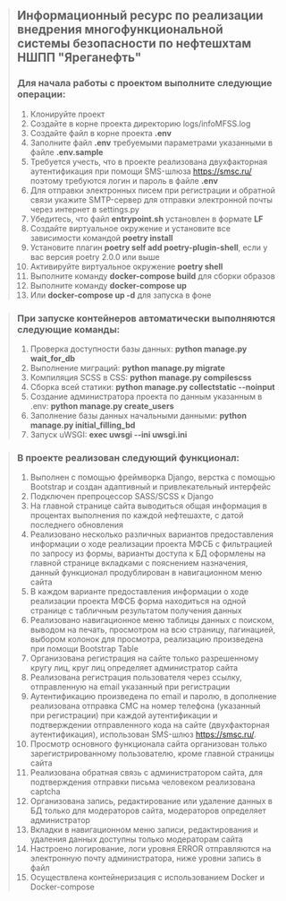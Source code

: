 >## Информационный ресурс по реализации внедрения  многофункциональной системы безопасности по нефтешхтам НШПП "Яреганефть"
> 
> ### Для начала работы с проектом выполните следующие операции:
> 1. Клонируйте проект
> 2. Создайте в корне проекта директорию logs/infoMFSS.log
> 3. Создайте файл в корне проекта **.env**
> 4. Заполните файл **.env** требуемыми параметрами указанными в файле **.env.sample**
> 5. Требуется учесть, что в проекте реализована двухфакторная аутентификация при помощи SMS-шлюза https://smsc.ru/ 
   поэтому требуются логин и пароль в файле **.env**
> 6. Для отправки электронных писем при регистрации и обратной связи укажите SMTP-сервер для отправки электронной 
почты через интернет в settings.py
> 7. Убедитесь, что файл **entrypoint.sh** установлен в формате **LF**
> 8. Создайте виртуальное окружение и установите все зависимости командой **poetry install**
> 9. Установите плагин **poetry self add poetry-plugin-shell**, если у вас версия poetry 2.0.0 или выше
> 10. Активируйте виртуальное окружение **poetry shell**
> 11. Выполните команду **docker-compose build** для сборки образов
> 12. Выполните команду **docker-compose up**
> 13. Или **docker-compose up -d** для запуска в фоне

> ### При запуске контейнеров автоматически выполняются следующие команды:
> 1. Проверка доступности базы данных: **python manage.py wait_for_db**
> 2. Выполнение миграций: **python manage.py migrate**
> 3. Компиляция SCSS в CSS: **python manage.py compilescss**
> 4. Сборка всей статики: **python manage.py collectstatic --noinput**
> 5. Создание администратора проекта по данным указанным в .env: **python manage.py create_users**
> 6. Заполнение базы данных начальными данными: **python manage.py initial_filling_bd**
> 7. Запуск uWSGI: **exec uwsgi --ini uwsgi.ini**

> ### В проекте реализован следующий функционал:
> 1. Выполнен с помощью фреймворка Django, верстка с помощью Bootstrap и создан адаптивный и привлекательный интерфейс
> 2. Подключен препроцессор SASS/SCSS к Django
> 3. На главной странице сайта выводиться общая информация в процентах выполнения по каждой нефтешахте, с датой 
последнего обновления
> 4. Реализовано несколько различных вариантов предоставления информации о ходе реализации проекта МФСБ с фильтрацией 
по запросу из формы, варианты доступа к БД оформлены на главной странице вкладками с пояснением назначения, 
данный функционал продублирован в навигационном меню сайта
> 5. В каждом варианте предоставления информации о ходе реализации проекта МФСБ форма находиться на 
одной странице с табличным результатом получения данных
> 6. Реализовано навигационное меню таблицы данных с поиском, выводом на печать, просмотром на всю страницу, 
пагинацией, выбором колонок для просмотра, реализацию произведена при помощи Bootstrap Table
> 7. Организована регистрация на сайте только разрешенному кругу лиц, круг лиц определяет администратор сайта
> 8. Реализована регистрация пользователя через ссылку, отправленную на email указанный при регистрации
> 9. Аутентификацию произведена по email и паролю, в дополнение реализована отправка СМС на номер телефона 
(указанный при регистрации) при каждой аутентификации и подтверждении отправленного кода на сайте (двухфакторная 
аутентификация), использован SMS-шлюз https://smsc.ru/.
> 10. Просмотр основного функционала сайта организован только зарегистрированному пользователю, кроме главной 
страницы сайта
> 11. Реализована обратная связь с администратором сайта, для подтверждения отправки письма человеком реализована 
captcha
> 12. Организована запись, редактирование или удаление данных в БД только для модераторов сайта, 
модераторов определяет администратор
> 13. Вкладки в навигационном меню записи, редактирования и удаления данных доступны 
только модераторам сайта
> 14. Настроено логирование, логи уровня ERROR отправляются на электронную почту администратора, ниже уровни 
запись в файл
> 15. Осуществлена контейнеризация с использованием Docker и Docker-compose


